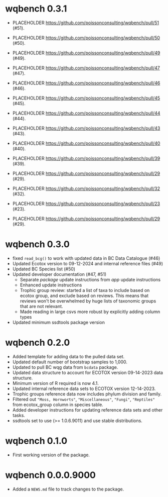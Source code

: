 <!-- NEWS.md is maintained by https://fledge.cynkra.com, contributors should not edit this file -->

# wqbench 0.3.1

- PLACEHOLDER https://github.com/poissonconsulting/wqbench/pull/51 (#51).

- PLACEHOLDER https://github.com/poissonconsulting/wqbench/pull/50 (#50).

- PLACEHOLDER https://github.com/poissonconsulting/wqbench/pull/49 (#49).

- PLACEHOLDER https://github.com/poissonconsulting/wqbench/pull/47 (#47).

- PLACEHOLDER https://github.com/poissonconsulting/wqbench/pull/46 (#46).

- PLACEHOLDER https://github.com/poissonconsulting/wqbench/pull/45 (#45).

- PLACEHOLDER https://github.com/poissonconsulting/wqbench/pull/44 (#44).

- PLACEHOLDER https://github.com/poissonconsulting/wqbench/pull/43 (#43).

- PLACEHOLDER https://github.com/poissonconsulting/wqbench/pull/40 (#40).

- PLACEHOLDER https://github.com/poissonconsulting/wqbench/pull/39 (#39).

- PLACEHOLDER https://github.com/poissonconsulting/wqbench/pull/29 (#29).

- PLACEHOLDER https://github.com/poissonconsulting/wqbench/pull/32 (#32).

- PLACEHOLDER https://github.com/poissonconsulting/wqbench/pull/23 (#23).

- PLACEHOLDER https://github.com/poissonconsulting/wqbench/pull/29 (#29).


# wqbench 0.3.0

- fixed `read_bcg()` to work with updated data in BC Data Catalogue (#46)
- Updated Ecotox version to 09-12-2024 and internal reference files (#49)
- Updated BC Species list (#50)
- Updated developer documentation (#47, #51)
  - Separate _package_ update instructions from _app_ update instructions
  - Enhanced update instructions
  - Trophic group review: started a list of taxa to include based on ecotox group, and exclude based on reviews. This means that reviews won't be overwhelmed by huge lists of taxonomic groups that are not relevant.
  - Made reading in large csvs more robust by explicitly adding column types
- Updated minimum ssdtools package version

# wqbench 0.2.0

- Added template for adding data to the pulled data set.
- Updated default number of bootstrap samples to 1,000.
- Updated to pull BC wqg data from `bcdata` package.
- Updated data structure to account for ECOTOX version 09-14-2023 data structure.
- Minimum version of R required is now 4.1.
- Updated internal reference data sets to ECOTOX version 12-14-2023.
- Trophic groups reference data now includes phylum division and family.
- Filtered out `"Moss, Hornworts"`, `"Miscellaneous"`, `"Fungi"`, `"Reptiles"` from ecotox_group column in species table.
- Added developer instructions for updating reference data sets and other tasks.
- ssdtools set to use (>= 1.0.6.9011) and use stable distributions.

# wqbench 0.1.0

- First working version of the package.


# wqbench 0.0.0.9000

- Added a `NEWS.md` file to track changes to the package.
